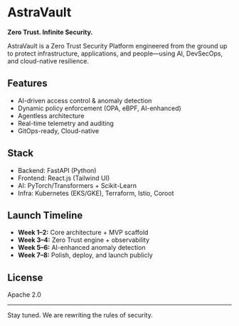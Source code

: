 # AstraVault

**Zero Trust. Infinite Security.**

AstraVault is a Zero Trust Security Platform engineered from the ground up to protect infrastructure, applications, and people—using AI, DevSecOps, and cloud-native resilience.

## Features
- AI-driven access control & anomaly detection
- Dynamic policy enforcement (OPA, eBPF, AI-enhanced)
- Agentless architecture
- Real-time telemetry and auditing
- GitOps-ready, Cloud-native

## Stack
- Backend: FastAPI (Python)
- Frontend: React.js (Tailwind UI)
- AI: PyTorch/Transformers + Scikit-Learn
- Infra: Kubernetes (EKS/GKE), Terraform, Istio, Coroot

## Launch Timeline
- **Week 1–2:** Core architecture + MVP scaffold
- **Week 3–4:** Zero Trust engine + observability
- **Week 5–6:** AI-enhanced anomaly detection
- **Week 7–8:** Polish, deploy, and launch publicly

## License
Apache 2.0

---

Stay tuned. We are rewriting the rules of security.
